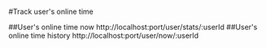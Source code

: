 #Track user's online time

##User's online time now
http://localhost:port/user/stats/:userId
##User's online time history
http://localhost:port/user/now/:userId
